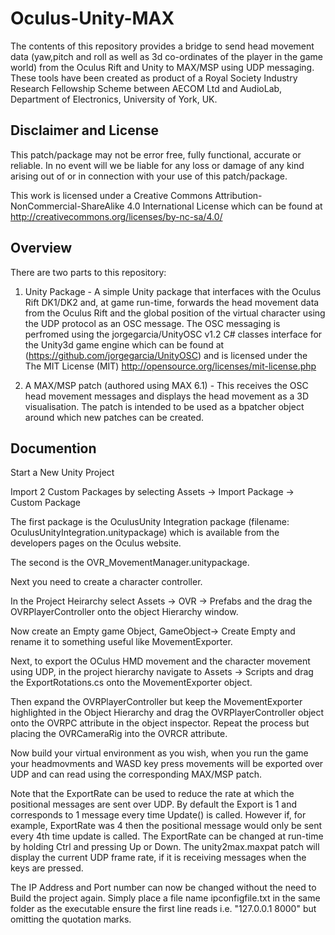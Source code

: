 Oculus-Unity-MAX
================

The contents of this repository provides a bridge to send head movement data (yaw,pitch and roll as well as 3d co-ordinates of the player in the game world) from the Oculus Rift and Unity to MAX/MSP using UDP messaging. These tools have been created as product of a Royal Society Industry Research Fellowship Scheme between AECOM Ltd and AudioLab, Department of Electronics, University of York, UK.   

Disclaimer and License
----------------

This patch/package may not be error free, fully functional, accurate or reliable. In no event will we be liable for any loss or damage of any kind arising out of or in connection with your use of this patch/package.

This work is licensed under a Creative Commons Attribution-NonCommercial-ShareAlike 4.0 International License which can be found at http://creativecommons.org/licenses/by-nc-sa/4.0/

Overview
----------------

There are two parts to this repository:

1) Unity Package - A simple Unity package that interfaces with the Oculus Rift DK1/DK2 and, at game run-time, forwards the head movement data from the Oculus Rift and the global position of the virtual character using the UDP protocol as an OSC message. The OSC messaging is perfromed using the jorgegarcia/UnityOSC v1.2 C# classes interface for the Unity3d game engine which can be found at (https://github.com/jorgegarcia/UnityOSC) and is licensed under the The MIT License (MIT) http://opensource.org/licenses/mit-license.php


2) A MAX/MSP patch (authored using MAX 6.1) - This receives the OSC head movement messages and displays the head movement as a 3D visualisation. The patch is intended to be used as a bpatcher object around which new patches can be created.  

Documention
----------------

Start a New Unity Project

Import 2 Custom Packages by selecting Assets -> Import Package -> Custom Package

The first package is the OculusUnity Integration package (filename: OculusUnityIntegration.unitypackage) which is available from the developers pages on the Oculus website.

The second is the OVR_MovementManager.unitypackage.

Next you need to create a character controller.

In the Project Heirarchy select Assets -> OVR -> Prefabs and the drag the OVRPlayerController onto the object Hierarchy window.

Now create an Empty game Object, GameObject-> Create Empty and rename it to something useful like MovementExporter.

Next, to export the OCulus HMD movement and the character movement using UDP, in the project hierarchy navigate to Assets -> Scripts and drag the ExportRotations.cs onto the MovementExporter object.

Then expand the OVRPlayerController but keep the MovementExporter highlighted in the Object Hierarchy and drag the OVRPlayerController object onto the OVRPC attribute in the object inspector. Repeat the process but placing the OVRCameraRig into the OVRCR attribute.

Now build your virtual environment as you wish, when you run the game your headmovments and WASD key press movements will be exported over UDP and can read using the corresponding MAX/MSP patch.

Note that the ExportRate can be used to reduce the rate at which the positional messages are sent over UDP. By default the Export is 1 and corresponds to 1 message every time Update() is called. However if, for example, ExportRate was 4 then the positional message would only be sent every 4th time update is called. The ExportRate can be changed at run-time by holding Ctrl and pressing Up or Down. The unity2max.maxpat patch will display the current UDP frame rate, if it is receiving messages when the keys are pressed.

The IP Address and Port number can now be changed without the need to Build the project again. Simply place a file name ipconfigfile.txt in the same folder as the executable ensure the first line reads i.e. "127.0.0.1 8000" but omitting the quotation marks.



